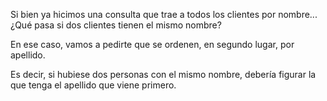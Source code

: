 Si bien ya hicimos una consulta que trae a todos los clientes por nombre...¿Qué pasa si dos clientes tienen el mismo nombre?

En ese caso, vamos a pedirte que se ordenen, en segundo lugar, por apellido.

Es decir, si hubiese dos personas con el mismo nombre, debería figurar la que tenga el apellido que viene primero.